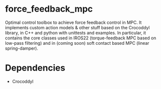 # force_feedback_mpc
Optimal control toolbox to achieve force feedback control in MPC. It implements custom action models & other stuff based on the Crocoddyl library, in C++ and python with unittests and examples. In particular, it contains the core classes used in IROS22 (torque-feedback MPC based on low-pass filtering) and in (coming soon) soft contact based MPC (linear spring-damper).

# Dependencies
- Crocoddyl

